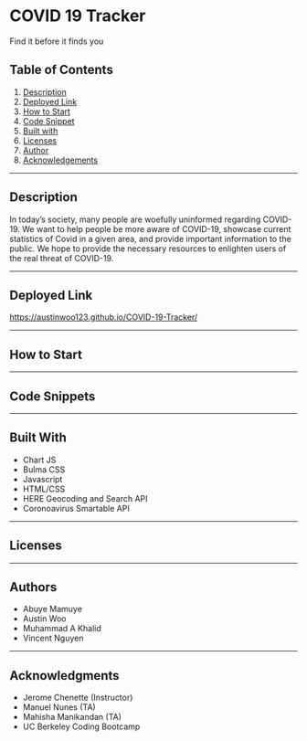 # COVID 19 Tracker

Find it before it finds you

## Table of Contents
1. [Description](#description)
2. [Deployed Link](#deployed-link)
3. [How to Start](#how-to-start)
4. [Code Snippet](#code-snippet)
5. [Built with](#built-with)
6. [Licenses](#licenses)
7. [Author](#author)
8. [Acknowledgements](#acknowledgements)

-----------------------
## Description
In today’s society, many people are woefully uninformed regarding COVID-19. We want to help people be more aware of COVID-19, showcase current statistics of Covid in a given area, and provide important information to the public. We hope to provide the necessary resources to enlighten users of the real threat of COVID-19. 

-----------------------
## Deployed Link
https://austinwoo123.github.io/COVID-19-Tracker/

-----------------------
## How to Start

-----------------------
## Code Snippets

-----------------------
## Built With
- Chart JS
- Bulma CSS
- Javascript
- HTML/CSS
- HERE Geocoding and Search API
- Coronoavirus Smartable API

-----------------------
## Licenses

-----------------------
## Authors
- Abuye Mamuye
- Austin Woo
- Muhammad A Khalid
- Vincent Nguyen

-----------------------
## Acknowledgments
- Jerome Chenette (Instructor)
- Manuel Nunes (TA)
- Mahisha Manikandan (TA)
- UC Berkeley Coding Bootcamp